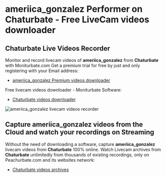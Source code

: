 # ameriica_gonzalez Performer on Chaturbate - Free LiveCam videos downloader

## Chaturbate Live Videos Recorder

Monitor and record livecam videos of **ameriica_gonzalez** from **Chaturbate** with Moniturbate.com
Get a premium trial for free by just and only registering with your Email address:
* [ameriica_gonzalez Premium videos downloader](https://moniturbate.com/request-demo-licence-key.html)

Free livecam videos downloader - Moniturbate Software:
* [Chaturbate videos downloader](https://moniturbate.com/moniturbate-download-software.html)

![ameriica_gonzalez livecam videos recorder](https://peachurnet.com/templates/moniturbate-software.png)


## Capture ameriica_gonzalez videos from the Cloud and watch your recordings on Streaming

Without the need of downloading a software, capture **ameriica_gonzalez** livecam videos from **Chaturbate** 100% online.
Watch Livecam archives from **Chaturbate** unlimitedly from thousands of existing recordings, only on Peachurbate.com and its websites network:
* [Chaturbate videos archives](https://peachurnet.com/)